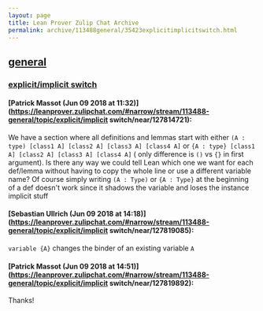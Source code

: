 ```yaml
---
layout: page
title: Lean Prover Zulip Chat Archive 
permalink: archive/113488general/35423explicitimplicitswitch.html
---
```


## [general](index.html)
### [explicit/implicit switch](35423explicitimplicitswitch.html)

#### [Patrick Massot (Jun 09 2018 at 11:32)](https://leanprover.zulipchat.com/#narrow/stream/113488-general/topic/explicit/implicit switch/near/127814721):
We have a section where all definitions and lemmas start with either `(A : type) [class1 A] [class2 A] [class3 A] [class4 A]` or `{A : type} [class1 A] [class2 A] [class3 A] [class4 A]` ( only difference is `()` vs `{}` in first argument). Is there any way we could tell Lean which one we want for each def/lemma without having to copy the whole line or use a different variable name? Of course simply writing `(A : Type)` or `{A : Type}` at the beginning of a def doesn't work since it shadows the variable and loses the instance implicit stuff

#### [Sebastian Ullrich (Jun 09 2018 at 14:18)](https://leanprover.zulipchat.com/#narrow/stream/113488-general/topic/explicit/implicit switch/near/127819085):
`variable {A}` changes the binder of an existing variable `A`

#### [Patrick Massot (Jun 09 2018 at 14:51)](https://leanprover.zulipchat.com/#narrow/stream/113488-general/topic/explicit/implicit switch/near/127819892):
Thanks!

